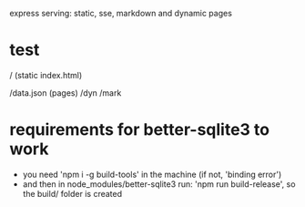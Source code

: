 express serving: static, sse, markdown and dynamic pages

# test

/  (static index.html)

/data.json  (pages)
/dyn
/mark

# requirements for better-sqlite3 to work

- you need 'npm i -g build-tools' in the machine  (if not, 'binding error')
- and then in node_modules/better-sqlite3 run: 'npm run build-release', so the build/ folder is created
